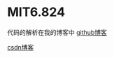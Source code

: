 # MIT6.824
代码的解析在我的博客中
[github博客](https://tommenx.github.io)


[csdn博客](http://blog.csdn.net/tommenx/article/details/78313435)